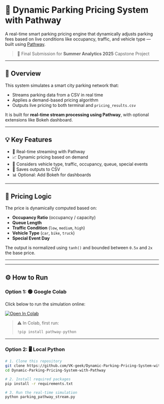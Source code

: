 # 🚗 Dynamic Parking Pricing System with Pathway

A real-time smart parking pricing engine that dynamically adjusts parking fees based on live conditions like occupancy, traffic, and vehicle type — built using [Pathway](https://github.com/pathwaycom/pathway).

> 🏁 Final Submission for **Summer Analytics 2025** Capstone Project

---

## 📌 Overview

This system simulates a smart city parking network that:
- Streams parking data from a CSV in real time
- Applies a demand-based pricing algorithm
- Outputs live pricing to both terminal and `pricing_results.csv`

It is built for **real-time stream processing using Pathway**, with optional extensions like Bokeh dashboard.

---

## 💡 Key Features

- 🔁 Real-time streaming with Pathway
- 📈 Dynamic pricing based on demand
- 🧠 Considers vehicle type, traffic, occupancy, queue, special events
- 💾 Saves outputs to CSV
- 📊 Optional: Add Bokeh for dashboards

---

## 🧠 Pricing Logic

The price is dynamically computed based on:
- **Occupancy Ratio** (occupancy / capacity)
- **Queue Length**
- **Traffic Condition** (`low`, `medium`, `high`)
- **Vehicle Type** (`car`, `bike`, `truck`)
- **Special Event Day**

The output is normalized using `tanh()` and bounded between `0.5x` and `2x` the base price.

---


---

## ⚙️ How to Run

### Option 1: 🟢 Google Colab

Click below to run the simulation online:

[![Open In Colab](https://colab.research.google.com/assets/colab-badge.svg)](https://colab.research.google.com/drive/1svazfEQdtZpc112gNrDvZjj17PdvLC8H?usp=sharing)

> ⚠️ In Colab, first run:
> ```python
> !pip install pathway-python
> ```

---

### Option 2: 🖥️ Local Python

```bash
# 1. Clone this repository
git clone https://github.com/VK-geek/Dynamic-Parking-Pricing-System-with-Pathway.git
cd Dynamic-Parking-Pricing-System-with-Pathway

# 2. Install required packages
pip install -r requirements.txt

# 3. Run the real-time simulation
python parking_pathway_stream.py

